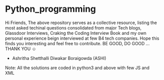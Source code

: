 # Python_programming
Hi Friends,
The above repository serves as a collective resource, listing the most asked techinal questions consolidated from major Tech blogs, Glassdoor Interviews, Craking the Coding Interview Book and my own personal experience beign interviewed at few B4 tech companies. Hope this finds you interesting and feel free to contribute. BE GOOD, DO GOOD ... THANK YOU ☺️ 


 - Ashritha Shetthalli Diwakar Boraigowda (ASHI)

Note: All the solutions are coded in python3 and above with few JS and XML

